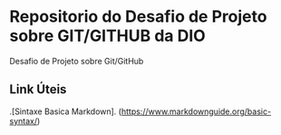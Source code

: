 # Repositorio do Desafio de Projeto sobre GIT/GITHUB da DIO
Desafio de Projeto sobre Git/GitHub

## Link Úteis 
.[Sintaxe Basica Markdown]. (https://www.markdownguide.org/basic-syntax/)
